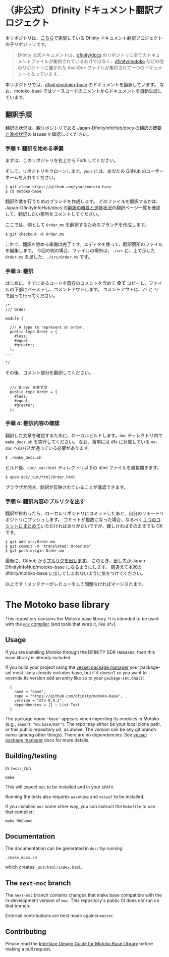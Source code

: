 # （非公式） Dfinity ドキュメント翻訳プロジェクト

本リポジトリは、[こちら](https://github.com/Japan-DfinityInfoHub/docs)で実施している Dfinity ドキュメント翻訳プロジェクトの子リポジトリです。

> Dfinity 公式ドキュメントは、[dfinity/docs](https://github.com/dfinity/docs) のリポジトリに全てのドキュメントファイルが集約されているわけではなく、[dfinity/motoko](https://github.com/dfinity/motoko) などの他のリポジトリに置かれた AsciiDoc ファイルが集約されて一つのドキュメントとなっています。

本リポジトリでは、[dfinity/motoko-base](https://github.com/dfinity/motoko-base) のドキュメントを翻訳しています。
なお、motoko-base ではソースコードのコメントからドキュメントを自動生成しています。

## 翻訳手順

翻訳の状況は、親リポジトリである Japan-DfinityInfoHub/docs の[翻訳の概要と進捗状況](https://github.com/Japan-DfinityInfoHub/docs/issues/17)の issues を確認してください。

### 手順 1: 翻訳を始める準備

まずは、このリポジトリを右上から Fork してください。

そして、リポジトリをクローンします。`your` には、あなたの GitHub のユーザーネームを入れてください。

```
$ git clone https://github.com/your/motoko-base
$ cd motoko-base
```

翻訳作業を行うためのブランチを作成します。
どのファイルを翻訳するかは、Japan-DfinityInfoHub/docs の[翻訳の概要と進捗状況](https://github.com/Japan-DfinityInfoHub/docs/issues/17)の翻訳ページ一覧を確認して、翻訳したい箇所をコメントしてください。

ここでは、例として `Order.mo` を翻訳するためのブランチを作成します。

```
$ git checkout -b Order.mo
```

これで、翻訳を始める準備は完了です。エディタを使って、翻訳箇所のファイルを編集します。
今回の例の場合、ファイルの場所は、`./src` に、上で示した `Order.mo` を足した、`./src/Order.mo` です。

### 手順 3: 翻訳

はじめに、すでにあるコードを既存のコメントを含めて **全て** コピーし、ファイルの下部にペーストし、コメントアウトします。
コメントアウトは、`/*` と `*/` で囲って行ってください。

```
/*
/// Order

module {

  /// A type to represent an order.
  public type Order = {
    #less;
    #equal;
    #greater;
  };
...

*/
```

その後、コメント部分を翻訳してください。

```

  /// Order を表す型
  public type Order = {
    #less;
    #equal;
    #greater;
  };
```

### 手順 4: 翻訳内容の確認

翻訳した文章を確認するために、ローカルビルドします。`doc` ディレクトリ内で `make_docs.sh` を実行してください。
なお、事項には dfx に付属している `mo-doc` へのパスが通っている必要があります。

```
$ ./make_docs.sh
```

ビルド後、`doc/_out/html` ディレクトリ以下の html ファイルを直接開きます。

```
$ open doc/_out/html/Order.html
```

ブラウザが開き、翻訳が反映されていることが確認できます。

### 手順 5: 翻訳内容のプルリクを出す

翻訳が終わったら、ローカルリポジトリにコミットしたあと、自分のリモートリポジトリにプッシュします。
コミットが複数になった場合、なるべく[１つのコミットにまとめて](https://dev.classmethod.jp/articles/git-rebase-fixup/)いただければありがたいですが、難しければそのままでも OK です。

```
$ git add src/Order.mo
$ git commit -m "translated: Order.mo"
$ git push origin Order.mo
```

最後に、Github から[プルリクを出します](https://qiita.com/samurai_runner/items/7442521bce2d6ac9330b)。
このとき、出し先が Japan-DfinityInfoHub/motoko-base になるようにします。
間違えて本家の dfinity/motoko-base に出してしまわないように気をつけてください。

以上です！メンテナーがレビューをして問題なければマージされます。


The Motoko base library
=======================

This repository contains the Motoko base library. It is intended to be used with the [`moc` compiler](https://github.com/dfinity/motoko) (and tools that wrap it, like `dfx`).

Usage
-----

If you are installing Motoko through the DFINITY SDK releases, then this base
library is already included.

If you build your project using the [vessel package manager] your package-set most likely already includes base, but if it doesn't or you want to override its version add an entry like so to your `package-set.dhall`:

```
  {
    name = "base",
    repo = "https://github.com/dfinity/motoko-base",
    version = "dfx-0.9.2",
    dependencies = [] : List Text
  }
```

The package _name_ `"base"` appears when importing its modules in Motoko (e.g., `import "mo:base/Nat"`).  The _repo_ may either be your local clone path, or this public repository url, as above.  The _version_ can be any git branch name (among other things).  There are no dependencies.  See [vessel package manager] docs for more details.

[vessel package manager]: https://github.com/kritzcreek/vessel

Building/testing
----------------

In `test/`, run

    make

This will expect `moc` to be installed and in your `$PATH`.

Running the tests also requires `wasmtime` and `vessel` to be installed.

If you installed `moc` some other way, you can instruct the `Makefile` to use
that compiler:

    make MOC=moc

Documentation
-------------

The documentation can be generated in `doc/` by running

    ./make_docs.sh

which creates `_out/html/index.html`.

The `next-moc` branch
---------------------

The `next-moc` branch contains changes that make base compatible with the
in-development version of `moc`. This repository's public CI does _not_ run
on that branch.

External contributions are best made against `master`.

Contributing
------------

Please read the [Interface Design Guide for Motoko Base Library](doc/design.md) before making a pull request.
